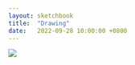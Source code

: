 ```yaml
---
layout: sketchbook
title:  "Drawing"
date:   2022-09-28 10:00:00 +0800
---
```


<img src="/Sketchbook/Images/{ page.date | date: '%Y-%m-%d' }/preview.jpg">
